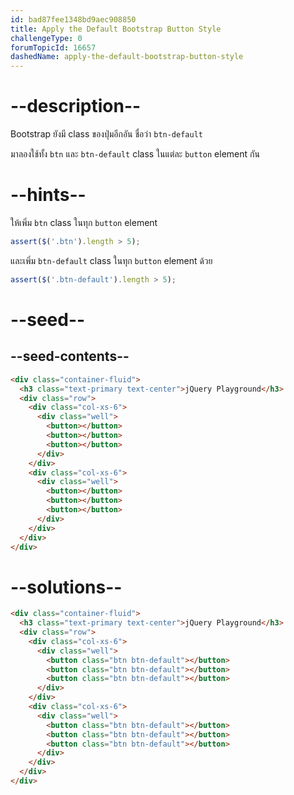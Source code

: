```yaml
---
id: bad87fee1348bd9aec908850
title: Apply the Default Bootstrap Button Style
challengeType: 0
forumTopicId: 16657
dashedName: apply-the-default-bootstrap-button-style
---
```


# --description--

Bootstrap ยังมี class ของปุ่มอีกอัน ชื่อว่า `btn-default`

มาลองใช้ทั้ง `btn` และ `btn-default` class ในแต่ละ  `button` element กัน

# --hints--

ให้เพิ่ม `btn` class ในทุก `button` element

```js
assert($('.btn').length > 5);
```

และเพิ่ม `btn-default` class ในทุก `button` element ด้วย

```js
assert($('.btn-default').length > 5);
```

# --seed--

## --seed-contents--

```html
<div class="container-fluid">
  <h3 class="text-primary text-center">jQuery Playground</h3>
  <div class="row">
    <div class="col-xs-6">
      <div class="well">
        <button></button>
        <button></button>
        <button></button>
      </div>
    </div>
    <div class="col-xs-6">
      <div class="well">
        <button></button>
        <button></button>
        <button></button>
      </div>
    </div>
  </div>
</div>
```

# --solutions--

```html
<div class="container-fluid">
  <h3 class="text-primary text-center">jQuery Playground</h3>
  <div class="row">
    <div class="col-xs-6">
      <div class="well">
        <button class="btn btn-default"></button>
        <button class="btn btn-default"></button>
        <button class="btn btn-default"></button>
      </div>
    </div>
    <div class="col-xs-6">
      <div class="well">
        <button class="btn btn-default"></button>
        <button class="btn btn-default"></button>
        <button class="btn btn-default"></button>
      </div>
    </div>
  </div>
</div>
```

